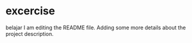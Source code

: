# excercise
belajar
I am editing the README file. Adding some more details about the project description.
